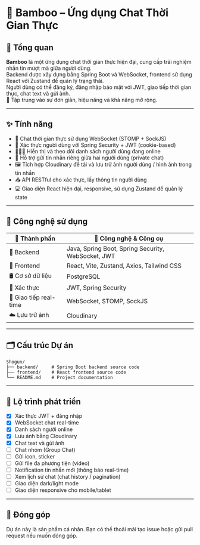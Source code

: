 # 🐼 Bamboo – Ứng dụng Chat Thời Gian Thực

## 🧾 Tổng quan

**Bamboo** là một ứng dụng chat thời gian thực hiện đại, cung cấp trải nghiệm nhắn tin mượt mà giữa người dùng.  
Backend được xây dựng bằng Spring Boot và WebSocket, frontend sử dụng React với Zustand để quản lý trạng thái.  
Người dùng có thể đăng ký, đăng nhập bảo mật với JWT, giao tiếp thời gian thực, chat text và gửi ảnh.  
🎯 Tập trung vào sự đơn giản, hiệu năng và khả năng mở rộng.

---

## ✨ Tính năng

- 🔄 Chat thời gian thực sử dụng WebSocket (STOMP + SockJS)  
- 🔐 Xác thực người dùng với Spring Security + JWT (cookie-based)  
- 🧑‍🤝‍🧑 Hiển thị và theo dõi danh sách người dùng đang online  
- 📩 Hỗ trợ gửi tin nhắn riêng giữa hai người dùng (private chat)  
- 🖼️ Tích hợp Cloudinary để tải và lưu trữ ảnh người dùng / hình ảnh trong tin nhắn  
- 📥 API RESTful cho xác thực, lấy thông tin người dùng  
- 💻 Giao diện React hiện đại, responsive, sử dụng Zustand để quản lý state  

---

## 🧰 Công nghệ sử dụng

| 🧩 Thành phần        | 🚀 Công nghệ & Công cụ                                    |
|----------------------|-----------------------------------------------------------|
| 🔧 Backend           | Java, Spring Boot, Spring Security, WebSocket, JWT     |
| 🎨 Frontend          | React, Vite, Zustand, Axios, Tailwind CSS                 |
| 🛢️ Cơ sở dữ liệu     | PostgreSQL                                                |
| 🔐 Xác thực          | JWT, Spring Security                                      |
| 📡 Giao tiếp real-time| WebSocket, STOMP, SockJS                                 |
| ☁️ Lưu trữ ảnh       | Cloudinary                                                |

---

## 🗂️ Cấu trúc Dự án

```
Shogun/
├── backend/     # Spring Boot backend source code
├── frontend/    # React frontend source code
└── README.md    # Project documentation
```

---


## 📌 Lộ trình phát triển

- [x] Xác thực JWT + đăng nhập  
- [x] WebSocket chat real-time  
- [x] Danh sách người online  
- [x] Lưu ảnh bằng Cloudinary
- [x] Chat text và gửi ảnh
- [ ] Chat nhóm (Group Chat)
- [ ] Gửi icon, sticker  
- [ ] Gửi file đa phương tiện (video)  
- [ ] Notification tin nhắn mới (thông báo real-time)  
- [ ] Xem lịch sử chat (chat history / pagination)  
- [ ] Giao diện dark/light mode  
- [ ] Giao diện responsive cho mobile/tablet

---

## 🤝 Đóng góp

Dự án này là sản phẩm cá nhân. Bạn có thể thoải mái tạo issue hoặc gửi pull request nếu muốn đóng góp.
